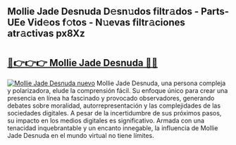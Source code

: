 ## Mollie Jade Desnuda D𝚎sn𝚞dos filtr𝚊dos - Parts-UEe Vid𝚎os f𝚘tos - N𝚞evas filtr𝚊ciones atr𝚊ctivas px8Xz

# <h2><a href="http://mb6cnou.tromn.icu/?c=Mollie+Jade+Desnuda">🔗👉👉👉 Mollie Jade Desnuda 🔗🔗</a></h2>

[![Mollie Jade Desnuda nuevo](https://i.imgur.com/pEAQMta.gif)](http://mb6cnou.tromn.icu/?c=Mollie+Jade+Desnuda)
Mollie Jade Desnuda, una persona compleja y polarizadora, elude la comprensión fácil. Su enfoque único para crear una presencia en línea ha fascinado y provocado observadores, generando debates sobre moralidad, autorrepresentación y las complejidades de las sociedades digitales. A pesar de la incertidumbre de sus próximos pasos, su impacto en los medios digitales es significativo. Armada con una tenacidad inquebrantable y un encanto innegable, la influencia de Mollie Jade Desnuda en el mundo virtual no tiene límites.
